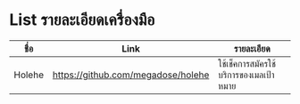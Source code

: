 # List รายละเอียดเครื่องมือ

| ชื่อ      | Link                               | รายละเอียด |
|   -     | -                                  | -         |
|Holehe   |https://github.com/megadose/holehe  | ใช้เช็คการสมัครใช้บริการของเมลเป้าหมาย |

